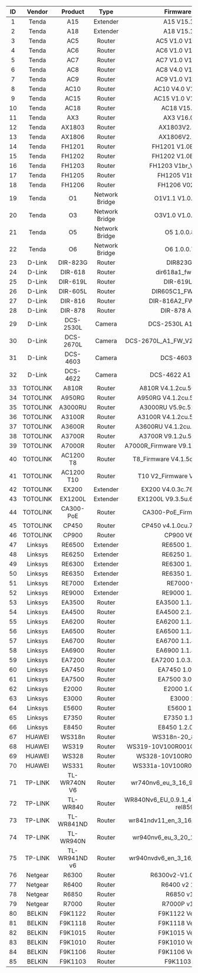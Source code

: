 |  ID  |  Vendor  |    Product    |      Type      |                Firmware Version                 |
| :--: | :------: | :-----------: | :------------: | :---------------------------------------------: |
|  1   |  Tenda   |      A15      |    Extender    |                A15 V15.13.07.13                 |
|  2   |  Tenda   |      A18      |    Extender    |                A18 V15.13.07.09                 |
|  3   |  Tenda   |      AC5      |     Router     |              AC5 V1.0 V15.03.06.48              |
|  4   |  Tenda   |      AC6      |     Router     |              AC6 V1.0 V15.03.05.16              |
|  5   |  Tenda   |      AC7      |     Router     |              AC7 V1.0 V15.03.06.44              |
|  6   |  Tenda   |      AC8      |     Router     |              AC8 V4.0 V16.03.33.05              |
|  7   |  Tenda   |      AC9      |     Router     |              AC9 V1.0 V15.03.02.13              |
|  8   |  Tenda   |     AC10      |     Router     |             AC10 V4.0 V16.03.10.20              |
|  9   |  Tenda   |     AC15      |     Router     |             AC15 V1.0 V15.03.05.19              |
|  10  |  Tenda   |     AC18      |     Router     |                AC18 V15.03.05.05                |
|  11  |  Tenda   |      AX3      |     Router     |                AX3 V16.03.12.11                 |
|  12  |  Tenda   |    AX1803     |     Router     |               AX1803V2.0 V1.0.0.1               |
|  13  |  Tenda   |    AX1806     |     Router     |               AX1806V2.0 V1.0.0.1               |
|  14  |  Tenda   |    FH1201     |     Router     |             FH1201 V1.0BR_V1.2.0.14             |
|  15  |  Tenda   |    FH1202     |     Router     |             FH1202 V1.0BR_V1.2.0.14             |
|  16  |  Tenda   |    FH1203     |     Router     |            FH1203 V1br_V2.0.0.7(775)            |
|  17  |  Tenda   |    FH1205     |     Router     |              FH1205 V1br_V2.0.0.7               |
|  18  |  Tenda   |    FH1206     |     Router     |               FH1206 V02.03.01.35               |
|  19  |  Tenda   |      O1       | Network Bridge |             O1V1.1 V1.0.0.7(10648)              |
|  20  |  Tenda   |      O3       | Network Bridge |             O3V1.0 V1.0.0.10(4730)              |
|  21  |  Tenda   |      O5       | Network Bridge |                O5  1.0.0.8(5017)                |
|  22  |  Tenda   |      O6       | Network Bridge |                O6  1.0.0.7(2054)                |
|  23  |  D-Link  |   DIR-823G    |     Router     |                 DIR823G_V1.0.2                  |
|  24  |  D-Link  |    DIR-618    |     Router     |               dir618a1_fw104wwb04               |
|  25  |  D-Link  |   DIR-619L    |     Router     |                DIR-619L  B1 2.06                |
|  26  |  D-Link  |   DIR-605L    |     Router     |               DIR605C1_FW302WWB02               |
|  27  |  D-Link  |    DIR-816    |     Router     |             DIR-816A2_FWv1.10CNB05              |
|  28  |  D-Link  |    DIR-878    |     Router     |                DIR-878 A1_FW101                 |
|  29  |  D-Link  |   DCS-2530L   |     Camera     |            DCS-2530L  A1 FW V1.04.01            |
|  30  |  D-Link  |   DCS-2670L   |     Camera     |      DCS-2670L_A1_FW_V2.01.03(1030103739)       |
|  31  |  D-Link  |   DCS-4603    |     Camera     |               DCS-4603  v1.04.02                |
|  32  |  D-Link  |   DCS-4622    |     Camera     |            DCS-4622  A1 FW V1.00.09             |
|  33  | TOTOLINK |     A810R     |     Router     |          A810R V4.1.2cu.5032_B20200407          |
|  34  | TOTOLINK |    A950RG     |     Router     |         A950RG V4.1.2cu.5204_B20210112          |
|  35  | TOTOLINK |    A3000RU    |     Router     |          A3000RU V5.9c.5185_B20201128           |
|  36  | TOTOLINK |    A3100R     |     Router     |         A3100R V4.1.2cu.5050_B20200504          |
|  37  | TOTOLINK |    A3600R     |     Router     |         A3600RU V4.1.2cu.5182_B20201102         |
|  38  | TOTOLINK |    A3700R     |     Router     |          A3700R V9.1.2u.5822_B20200513          |
|  39  | TOTOLINK |    A7000R     |     Router     |     A7000R_Firmware V9.1.0u.6268_B20220504      |
|  40  | TOTOLINK |   AC1200 T8   |     Router     |       T8_Firmware V4.1.5cu.861_B20230220        |
|  41  | TOTOLINK |  AC1200 T10   |     Router     |        T10 V2_Firmware V2_V4.1.8cu.5207         |
|  42  | TOTOLINK |     EX200     |    Extender    |          EX200 V4.0.3c.7646_B20201211           |
|  43  | TOTOLINK |    EX1200L    |    Extender    |         EX1200L V9.3.5u.6146_B20201023          |
|  44  | TOTOLINK |   CA300-PoE   |     Router     |          CA300-PoE_Firmware  V6.2c.884          |
|  45  | TOTOLINK |     CP450     |     Router     |          CP450  v4.1.0cu.747_B20191224          |
|  46  | TOTOLINK |     CP900     |     Router     |                CP900  V6.3c.566                 |
|  47  | Linksys  |    RE6500     |    Extender    |                RE6500 1.0.04.008                |
|  48  | Linksys  |    RE6250     |    Extender    |               RE6250  1.0.04.001                |
|  49  | Linksys  |    RE6300     |    Extender    |                RE6300 1.1.00.010                |
|  50  | Linksys  |    RE6350     |    Extender    |                RE6350 1.0.04.001                |
|  51  | Linksys  |    RE7000     |    Extender    |                 RE7000  v2.0.15                 |
|  52  | Linksys  |    RE9000     |    Extender    |                RE9000 1.0.04.002                |
|  53  | Linksys  |    EA3500     |     Router     |              EA3500 1.1.40.162464               |
|  54  | Linksys  |    EA4500     |     Router     |              EA4500 2.1.41.162351               |
|  55  | Linksys  |    EA6200     |     Router     |              EA6200 1.1.41.188556               |
|  56  | Linksys  |    EA6500     |     Router     |              EA6500 1.1.40.166281               |
|  57  | Linksys  |    EA6700     |     Router     |              EA6700 1.1.42.203057               |
|  58  | Linksys  |    EA6900     |     Router     |              EA6900 1.1.42.158863               |
|  59  | Linksys  |    EA7200     |     Router     |            EA7200  1.0.3.20817933.9             |
|  60  | Linksys  |    EA7450     |     Router     |              EA7450  1.0.4.208179               |
|  61  | Linksys  |    EA7500     |     Router     |              EA7500  3.0.1.207964               |
|  62  | Linksys  |     E2000     |     Router     |                E2000 1.0.06.001                 |
|  63  | Linksys  |     E3000     |     Router     |                  E3000 1.0.06                   |
|  64  | Linksys  |     E5600     |     Router     |                 E5600 1.1.0.24                  |
|  65  | Linksys  |     E7350     |     Router     |                E7350 1.1.00.033                 |
|  66  | Linksys  |     E8450     |     Router     |               E8450 1.2.00.360516               |
|  67  |  HUAWEI  |    WS318n     |     Router     |             WS318n-20_8.0.0.5_main              |
|  68  |  HUAWEI  |     WS319     |     Router     |        WS319-10V100R001C108B010SP01_main        |
|  69  |  HUAWEI  |     WS328     |     Router     |          WS328-10V100R001C01B090_main           |
|  70  |  HUAWEI  |     WS331     |     Router     |         WS331a-10V100R001C199B010_main          |
|  71  | TP-LINK  | TL-WR740N V6  |     Router     |       wr740nv6_eu_3_16_9_up_boost(160325)       |
|  72  | TP-LINK  |   TL-WR840    |     Router     | WR840Nv6_EU_0.9.1_4.19_up_boot[231120-rel85982] |
|  73  | TP-LINK  |  TL-WR841ND   |     Router     |      wr841ndv11_en_3_16_9_up_boot(150616)       |
|  74  | TP-LINK  |   TL-WR940N   |     Router     |       wr940nv6_eu_3_20_1_up_boot(211111)        |
|  75  | TP-LINK  | TL-WR941ND v6 |     Router     |      wr940nvdv6_en_3_16_9_up_boot(150312)       |
|  76  | Netgear  |     R6300     |     Router     |            R6300v2-V1.0.1.72_1.0.21             |
|  77  | Netgear  |     R6400     |     Router     |               R6400  v2 1.0.4.128               |
|  78  | Netgear  |     R6850     |     Router     |                R6850  v1.1.0.88                 |
|  79  | Netgear  |     R7000     |     Router     |               R7000P  v1.3.3.154                |
|  80  |  BELKIN  |    F9K1122    |     Router     |              F9K1122 Ver.  2.00.06              |
|  81  |  BELKIN  |    F9K1118    |     Router     |              F9K1118 Ver. 2.03.43               |
|  82  |  BELKIN  |    F9K1015    |     Router     |              F9K1015 Ver. 1.00.10               |
|  83  |  BELKIN  |    F9K1010    |     Router     |              F9K1010 Ver. 2.00.04               |
|  84  |  BELKIN  |    F9K1106    |     Router     |              F9K1106 Ver. 1.00.16               |
|  85  |  BELKIN  |    F9K1103    |     Router     |                 F9K1103 1.10.22                 |
